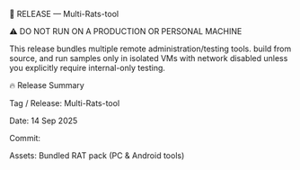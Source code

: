 🚨 RELEASE — Multi-Rats-tool

⚠️ DO NOT RUN ON A PRODUCTION OR PERSONAL MACHINE

This release bundles multiple remote administration/testing tools. build from source, and run samples only in isolated VMs with network disabled unless you explicitly require internal-only testing.

🔥 Release Summary

Tag / Release: Multi-Rats-tool

Date: 14 Sep 2025

Commit: <commit-hash-here>

Assets: Bundled RAT pack (PC & Android tools)

